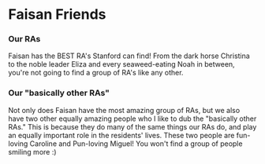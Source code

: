 <html>
<h1>Faisan Friends</h1>
<h3>Our RAs</h3>
<body> Faisan has the BEST RA's Stanford can find! From the dark horse Christina to the noble leader Eliza and every seaweed-eating Noah in between, you're not going to find a group of RA's like any other. 
  <h3>Our "basically other RAs"</h3>
  <body> Not only does Faisan have the most amazing group of RAs, but we also have two other equally amazing people who I like to dub the "basically other RAs." This is because they do many of the same things our RAs do, and play an equally important role in the residents' lives. These two people are fun-loving Caroline and Pun-loving Miguel! You won't find a group of people smiling more :)
